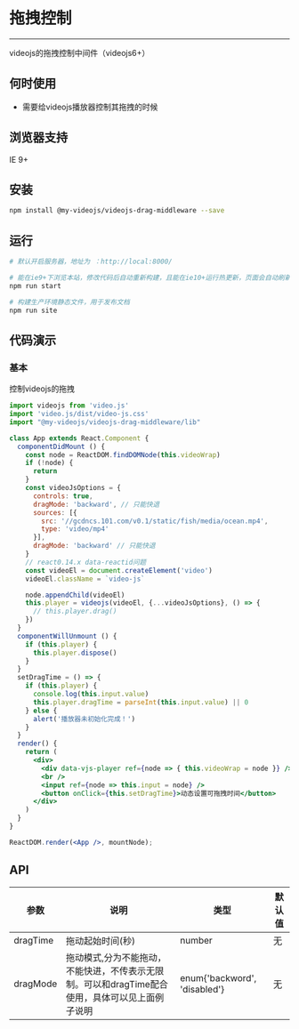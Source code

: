 # 拖拽控制

---

videojs的拖拽控制中间件（videojs6+）

## 何时使用

- 需要给videojs播放器控制其拖拽的时候

## 浏览器支持

IE 9+

## 安装

```bash
npm install @my-videojs/videojs-drag-middleware --save
```

## 运行

```bash
# 默认开启服务器，地址为 ：http://local:8000/

# 能在ie9+下浏览本站，修改代码后自动重新构建，且能在ie10+运行热更新，页面会自动刷新
npm run start

# 构建生产环境静态文件，用于发布文档
npm run site
```

## 代码演示

### 基本

控制videojs的拖拽

```jsx
import videojs from 'video.js'
import 'video.js/dist/video-js.css'
import "@my-videojs/videojs-drag-middleware/lib"

class App extends React.Component {
  componentDidMount () {
    const node = ReactDOM.findDOMNode(this.videoWrap)
    if (!node) {
      return
    }
    const videoJsOptions = {
      controls: true,
      dragMode: 'backward', // 只能快退
      sources: [{
        src: '//gcdncs.101.com/v0.1/static/fish/media/ocean.mp4',
        type: 'video/mp4'
      }],
      dragMode: 'backward' // 只能快退
    }
    // react0.14.x data-reactid问题
    const videoEl = document.createElement('video')
    videoEl.className = `video-js`

    node.appendChild(videoEl)
    this.player = videojs(videoEl, {...videoJsOptions}, () => {
      // this.player.drag()
    })
  }
  componentWillUnmount () {
    if (this.player) {
      this.player.dispose()
    }
  }
  setDragTime = () => {
    if (this.player) {
      console.log(this.input.value)
      this.player.dragTime = parseInt(this.input.value) || 0
    } else {
      alert('播放器未初始化完成！')
    }
  }
  render() {
    return (
      <div>
        <div data-vjs-player ref={node => { this.videoWrap = node }} />
        <br />
        <input ref={node => this.input = node} />
        <button onClick={this.setDragTime}>动态设置可拖拽时间</button>
      </div>
    )
  }
}

ReactDOM.render(<App />, mountNode);
```

## API

| 参数 | 说明 | 类型 | 默认值 |
| --- | --- | --- | --- |
| dragTime | 拖动起始时间(秒) | number | 无 |
| dragMode | 拖动模式,分为不能拖动，不能快进，不传表示无限制。可以和dragTime配合使用，具体可以见上面例子说明 | enum{'backword', 'disabled'} | 无 |
